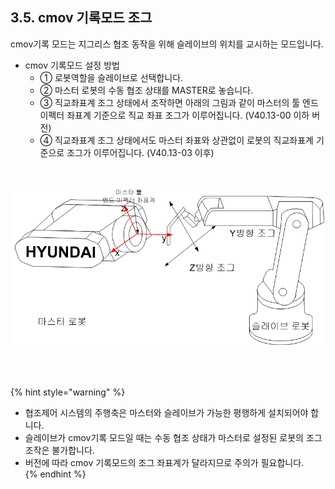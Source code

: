 ﻿## 3.5. cmov 기록모드 조그


cmov기록 모드는 지그리스 협조 동작을 위해 슬레이브의 위치를 교시하는 모드입니다. 

 -	cmov 기록모드 설정 방법  
    - ①	로봇역할을 슬레이브로 선택합니다.  
    - ②	마스터 로봇의 수동 협조 상태를 MASTER로 놓습니다.  
    - ③	직교좌표계 조그 상태에서 조작하면 아래의 그림과 같이 마스터의 툴 엔드 이펙터 좌표계 기준으로 직교 좌표 조그가 이루어집니다. (V40.13-00 이하 버전)  
    - ④	직교좌표계 조그 상태에서도 마스터 좌표와 상관없이 로봇의 직교좌표계 기준으로 조그가 이루어집니다. (V40.13-03 이후)  

<Br>

![[그림 3-10] cmov 기록모드 조그](../_assets/3-10.png)

<br>
 
<br>

 {% hint style="warning" %}
 -  협조제어 시스템의 주행축은 마스터와 슬레이브가 가능한 평행하게 설치되어야 합니다.   
-  슬레이브가 cmov기록 모드일 때는 수동 협조 상태가 마스터로 설정된 로봇의 조그 조작은 불가합니다.  
-  버전에 따라 cmov 기록모드의 조그 좌표계가 달라지므로 주의가 필요합니다.  
{% endhint %}